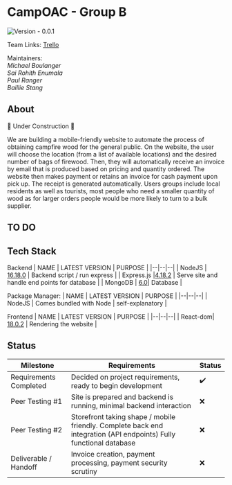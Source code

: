 # CampOAC - Group B 
![Version - 0.0.1](https://img.shields.io/badge/version-pending-lightgrey?style=for-the-badge)

Team Links:
[Trello](https://trello.com/b/cUsANV8U/cosc-499-camp-oac-b)

Maintainers: <br />
*Michael Boulanger <br />
Sai Rohith Enumala <br />
Paul Ranger <br />
Baillie Stang*

## About
 🚧 Under Construction 🚧 <br />
 
 We are building a mobile-friendly website to automate the process of obtaining campfire wood for the general public. On the website, the user will choose the location (from a list of available locations) and the desired number of bags of firewood. Then, they will automatically receive an invoice by email that is produced based on pricing and quantity ordered. The website then makes payment or retains an invoice for cash payment upon pick up. The receipt is generated automatically. Users groups include local residents as well as tourists, most people who need a smaller quantity of wood as for larger orders people would be more likely to turn to a bulk supplier.


## TO DO

## Tech Stack

Backend
| NAME | LATEST VERSION | PURPOSE |
|--|--|--|
| NodeJS | [16.18.0](https://nodejs.org/en/) | Backend script / run express |
| Express.js |[4.18.2](https://www.npmjs.com/package/express) | Serve site and handle end points for database |
| MongoDB | [6.0](https://www.mongodb.com/)| Database |

Package Manager:
| NAME | LATEST VERSION | PURPOSE |
|--|--|--|
| NodeJS | Comes bundled with Node | self-explanatory |

Frontend
| NAME | LATEST VERSION | PURPOSE |
|--|--|--|
| React-dom| [18.0.2](https://www.npmjs.com/package/react-dom) | Rendering the website |

## Status
| Milestone | Requirements | Status|
|--|--|--|
| Requirements Completed | Decided on project requirements, ready to begin development | ✔️|
| Peer Testing #1 | Site is prepared and backend is running, minimal backend interaction | ❌|
| Peer Testing #2 | Storefront taking shape / mobile friendly. Complete back end integration (API endpoints) Fully functional database | ❌|
| Deliverable / Handoff | Invoice creation, payment processing, payment security scrutiny| ❌|
